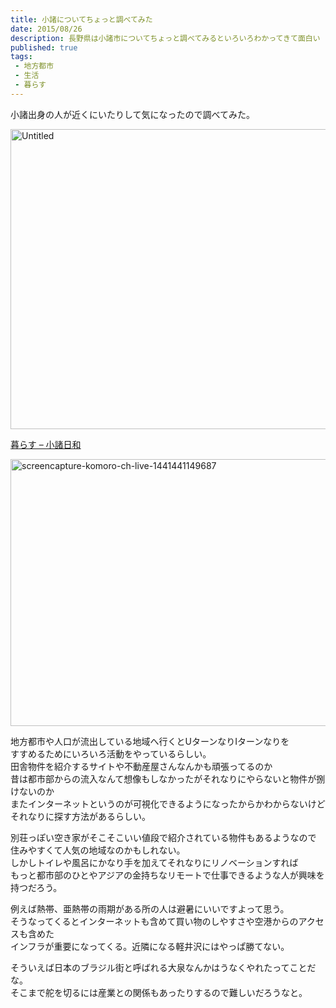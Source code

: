 ```yaml
---
title: 小諸についてちょっと調べてみた
date: 2015/08/26
description: 長野県は小諸市についてちょっと調べてみるといろいろわかってきて面白い
published: true
tags: 
 - 地方都市
 - 生活
 - 暮らす
---
```


小諸出身の人が近くにいたりして気になったので調べてみた。

<a data-flickr-embed="true"  href="https://www.flickr.com/photos/shigeki_takeguchi/20789113056/in/dateposted-public/" title="Untitled"><img src="https://farm1.staticflickr.com/609/20789113056_1d7f3c46ca_z.jpg" width="640" height="480" alt="Untitled"></a><script async src="//embedr.flickr.com/assets/client-code.js" charset="utf-8"></script>

[暮らす &#8211; 小諸日和](http://komoro.ch/live)

<a href="http://komoro.ch/live" title="screencapture-komoro-ch-live-1441441149687"><img src="https://farm6.staticflickr.com/5764/21157615565_5a0500d5aa_z.jpg" width="640" height="427" alt="screencapture-komoro-ch-live-1441441149687" class="image-border"></a>

地方都市や人口が流出している地域へ行くとUターンなりIターンなりを  
すすめるためにいろいろ活動をやっているらしい。  
田舎物件を紹介するサイトや不動産屋さんなんかも頑張ってるのか  
昔は都市部からの流入なんて想像もしなかったがそれなりにやらないと物件が捌けないのか  
またインターネットというのが可視化できるようになったからかわからないけど  
それなりに探す方法があるらしい。

別荘っぽい空き家がそこそこいい値段で紹介されている物件もあるようなので  
住みやすくて人気の地域なのかもしれない。  
しかしトイレや風呂にかなり手を加えてそれなりにリノベーションすれば  
もっと都市部のひとやアジアの金持ちなリモートで仕事できるような人が興味を持つだろう。  

例えば熱帯、亜熱帯の雨期がある所の人は避暑にいいですよって思う。  
そうなってくるとインターネットも含めて買い物のしやすさや空港からのアクセスも含めた  
インフラが重要になってくる。近隣になる軽井沢にはやっぱ勝てない。

そういえば日本のブラジル街と呼ばれる大泉なんかはうなくやれたってことだな。  
そこまで舵を切るには産業との関係もあったりするので難しいだろうなと。

